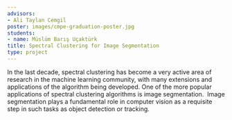 ```yaml
---
advisors:
- Ali Taylan Cemgil
poster: images/cmpe-graduation-poster.jpg
students:
- name: Müslüm Barış Uçaktürk
title: Spectral Clustering for Image Segmentation
type: project
---
```


In the last decade, spectral clustering has become a very active area of research in the machine learning community, with many extensions and applications of the algorithm being developed. One of the more popular applications of spectral clustering algorithms is image segmentation.  Image segmentation plays a fundamental role in computer vision as a requisite step in such tasks as object detection or tracking.